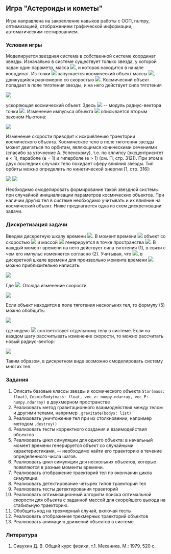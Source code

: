 ## Игра "Астероиды и кометы"
Игра направлена на закрепление навыков работы с ООП, numpy, оптимизацией, отображением графической информации, автоматическим тестированием.
### Условия игры
Моделируется звездная система в собственной системе координат звезды. Изначально в системе существует только звезда, у которой задан один параметр, масса <img src="https://render.githubusercontent.com/render/math?math=M">, и которая находится в начале координат. Из точки <img src="https://render.githubusercontent.com/render/math?math=P"> запускается космический объект массы <img src="https://render.githubusercontent.com/render/math?math=m">, движущийся равномерно со скоростью <img src="https://render.githubusercontent.com/render/math?math=\vec{v}">. Космический объект попадает в поле тяготения звезды, и на него действует сила тяготения

<img style="float: center;" src="https://render.githubusercontent.com/render/math?math=\vec{F}=G\dfrac{mM\vec{r_P}}{r_P^3},\quad\quad(1)">

ускоряющая космический объект. Здесь <img src="https://render.githubusercontent.com/render/math?math=r_P"> -- модуль радиус-вектора точки <img src="https://render.githubusercontent.com/render/math?math=P">. Изменение импульса объекта <img src="https://render.githubusercontent.com/render/math?math=p"> описывается вторым законом Ньютона:

<img style="float: center;" src="https://render.githubusercontent.com/render/math?math=\dfrac{d\vec{p}}{dt}=\vec{F}.\quad\quad(2)">

Изменение скорости приводит к искривлению траектории космического объекта. Космическое тело в поле тяготения звезды может двигаться по орбитам, являющимся коническими сечениями (спасибо за уточнение А. Успенскому), т.е. по эллипсу (эксцентриситет e < 1), параболе (e = 1) и гиперболе (e > 1) (см. [1, стр. 312]). При этом в двух последних случаях тело покидает сферу влияния звезды. Тип орбиты можно определить по кинетической энергии [1, стр. 316]:

<img style="float: center;" src="https://render.githubusercontent.com/render/math?math=E=\dfrac{mv^2}{2}-G\dfrac{mM}{r}=\text{const},\quad\quad(3)">

<img style="float: center;" src="https://render.githubusercontent.com/render/math?math=\begin{cases}E>0,\text{   гипербола}\\ E=0,\text{  парабола}\\ E<0,\text{  эллипс}\\ \end{cases}.">

Необходимо смоделировать формирование такой звездной системы при случайной инициализации параметров космических объектов. При наличии других тел в системе необходимо учитывать и их влияние на космический объект. Ниже предлагается одна из схем дискретизации задачи.

### Дискретизация задачи
Введем дискретную шкалу времени <img src="https://render.githubusercontent.com/render/math?math=t_i">. В момент времени <img src="https://render.githubusercontent.com/render/math?math=t_0"> объект со скоростью <img src="https://render.githubusercontent.com/render/math?math=\vec{v}"> и массой <img src="https://render.githubusercontent.com/render/math?math=m"> генерируется в точке пространства <img src="https://render.githubusercontent.com/render/math?math=P">. В каждый момент времени на него действует сила тяготения (1), в связи с чем его импульс изменяется согласно (2). Учитывая, что <img src="https://render.githubusercontent.com/render/math?math=p=m\vec{v}">, в дискретной шкале времени для произвольно момента времени <img src="https://render.githubusercontent.com/render/math?math=t_i"> можно приблизительно написать:

<img style="float: center;" src="https://render.githubusercontent.com/render/math?math=m\dfrac{\vec{v}_{i+1} - \vec{v}_i}{\Delta t}=G\dfrac{mM\vec{r_i}}{r_i^3},\quad\quad(4)">

Где <img src="https://render.githubusercontent.com/render/math?math=\Delta t=t_{i+1} - t_i">. Отсюда изменение скорости

<img style="float: center;" src="https://render.githubusercontent.com/render/math?math=\Delta\vec{v}_i=\vec{v}_{i+1}  - \vec{v}_i= G\dfrac{M\Delta t \vec{r_i}}{r_i^3}.\quad\quad(5)">

Если объект находится в поле тяготения нескольких тел, то формулу (5) можно обобщить:

<img style="float: center;" src="https://render.githubusercontent.com/render/math?math=\Delta\vec{v}_i= G\sum_k\dfrac{m_k\Delta t\vec{r_{ik}}}{r_{ik}^3},\quad\quad(6)">

где индекс <img src="https://render.githubusercontent.com/render/math?math=k"> соответствует отдельному телу в системе.
Если на каждом шагу рассчитывать изменение скорости, то можно рассчитать новый радиус-вектор:

<img style="float: center;" src="https://render.githubusercontent.com/render/math?math=\vec{r}_{i %2B 1}=\vec{r}_i %2B \Delta\vec{v}_i\Delta t.">

Таким образом, в дискретном виде возможно смоделировать систему многих тел.
### Задания
1. Описать базовые классы звезды и космического объекта `Star(mass: float)`, `CosmicBody(mass: float, vec_v: numpy.ndarray, vec_P: numpy.ndarray)` в двухмерном пространстве
2. Реализовать метод гравитационного взаимодействия между телом и другими телами, например `.gravitate(bodys: list)`
3. Реализовать уничтожение тел при их столкновении, например методом `.destroy()`
4. Реализовать тесты корректного создания и взаимодействия объектов
5. Реализовать цикл симуляции для одного объекта: в начальный момент времени генерируется объект со случайными характеристиками, -- необходимо найти его траекторию в течение определенного числа шагов.
6. Реализовать цикл симуляции для нескольких объектов, которые появляются в разные моменты времени.
7. Реализовать отображение траекторий тел по окончании цикла симуляции.
8. Реализовать детектирование четырех типов траекторий тел
9. Реализовать тесты детектирования траекторий
10. Реализовать оптимизационный алгоритм поиска оптимальной скорости для объекта с заданной массой для скорейшего выхода на стабильную траекторию.
11. Обобщить код на трехмерный случай, включая тесты
12. Реализовать отображение трехмерных траекторий объектов
13. Реализовать анимацию движений объектов в системе

### Литература
1. Сивухин Д. В. Общий курс физики, т.1. Механика. М.: 1979. 520 с.